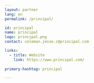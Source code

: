 ```yaml
---
layout: partner
lang: en
permalink: /principal/

id: principal
name: principal
logo: principal.png
contact: coleman.jesse.c@principal.com 

links:
  - title: Website
    link: https://www.principal.com/
    
primary-hashtag: principal

---
```

